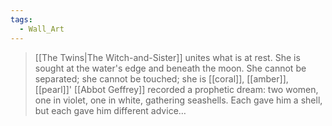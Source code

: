 ```yaml
---
tags:
  - Wall_Art
---
```

> [[The Twins|The Witch-and-Sister]] unites what is at rest. She is sought at the water's edge and beneath the moon. She cannot be separated; she cannot be touched; she is [[coral]], [[amber]], [[pearl]]'
> [[Abbot Geffrey]] recorded a prophetic dream: two women, one in violet, one in white, gathering seashells. Each gave him a shell, but each gave him different advice…